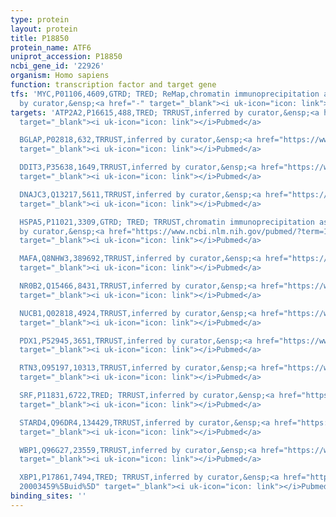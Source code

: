 ```yaml
---
type: protein
layout: protein
title: P18850
protein_name: ATF6
uniprot_accession: P18850
ncbi_gene_id: '22926'
organism: Homo sapiens
function: transcription factor and target gene
tfs: 'MYC,P01106,4609,GTRD; TRED; ReMap,chromatin immunoprecipitation assay; inferred
  by curator,&ensp;<a href="-" target="_blank"><i uk-icon="icon: link"></i>Pubmed</a>'
targets: 'ATP2A2,P16615,488,TRED; TRRUST,inferred by curator,&ensp;<a href="https://www.ncbi.nlm.nih.gov/pubmed/?term=11595740%5Buid%5D"
  target="_blank"><i uk-icon="icon: link"></i>Pubmed</a>

  BGLAP,P02818,632,TRRUST,inferred by curator,&ensp;<a href="https://www.ncbi.nlm.nih.gov/pubmed/?term=22102412%5Buid%5D"
  target="_blank"><i uk-icon="icon: link"></i>Pubmed</a>

  DDIT3,P35638,1649,TRRUST,inferred by curator,&ensp;<a href="https://www.ncbi.nlm.nih.gov/pubmed/?term=17455323%5Buid%5D"
  target="_blank"><i uk-icon="icon: link"></i>Pubmed</a>

  DNAJC3,Q13217,5611,TRRUST,inferred by curator,&ensp;<a href="https://www.ncbi.nlm.nih.gov/pubmed/?term=12601012%5Buid%5D"
  target="_blank"><i uk-icon="icon: link"></i>Pubmed</a>

  HSPA5,P11021,3309,GTRD; TRED; TRRUST,chromatin immunoprecipitation assay; inferred
  by curator,&ensp;<a href="https://www.ncbi.nlm.nih.gov/pubmed/?term=12713871%5Buid%5D"
  target="_blank"><i uk-icon="icon: link"></i>Pubmed</a>

  MAFA,Q8NHW3,389692,TRRUST,inferred by curator,&ensp;<a href="https://www.ncbi.nlm.nih.gov/pubmed/?term=18450959%5Buid%5D"
  target="_blank"><i uk-icon="icon: link"></i>Pubmed</a>

  NR0B2,Q15466,8431,TRRUST,inferred by curator,&ensp;<a href="https://www.ncbi.nlm.nih.gov/pubmed/?term=18450959%5Buid%5D"
  target="_blank"><i uk-icon="icon: link"></i>Pubmed</a>

  NUCB1,Q02818,4924,TRRUST,inferred by curator,&ensp;<a href="https://www.ncbi.nlm.nih.gov/pubmed/?term=17686766%5Buid%5D"
  target="_blank"><i uk-icon="icon: link"></i>Pubmed</a>

  PDX1,P52945,3651,TRRUST,inferred by curator,&ensp;<a href="https://www.ncbi.nlm.nih.gov/pubmed/?term=18450959%5Buid%5D"
  target="_blank"><i uk-icon="icon: link"></i>Pubmed</a>

  RTN3,O95197,10313,TRRUST,inferred by curator,&ensp;<a href="https://www.ncbi.nlm.nih.gov/pubmed/?term=17191123%5Buid%5D"
  target="_blank"><i uk-icon="icon: link"></i>Pubmed</a>

  SRF,P11831,6722,TRED; TRRUST,inferred by curator,&ensp;<a href="https://www.ncbi.nlm.nih.gov/pubmed/?term=9271374%5Buid%5D"
  target="_blank"><i uk-icon="icon: link"></i>Pubmed</a>

  STARD4,Q96DR4,134429,TRRUST,inferred by curator,&ensp;<a href="https://www.ncbi.nlm.nih.gov/pubmed/?term=16579971%5Buid%5D"
  target="_blank"><i uk-icon="icon: link"></i>Pubmed</a>

  WBP1,Q96G27,23559,TRRUST,inferred by curator,&ensp;<a href="https://www.ncbi.nlm.nih.gov/pubmed/?term=21841196%5Buid%5D"
  target="_blank"><i uk-icon="icon: link"></i>Pubmed</a>

  XBP1,P17861,7494,TRED; TRRUST,inferred by curator,&ensp;<a href="https://www.ncbi.nlm.nih.gov/pubmed/?term=24269637;
  20003459%5Buid%5D" target="_blank"><i uk-icon="icon: link"></i>Pubmed</a>'
binding_sites: ''
---
```

